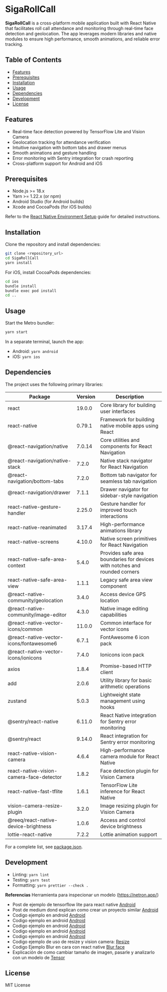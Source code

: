# SigaRollCall


**SigaRollCall** is a cross-platform mobile application built with React Native that facilitates roll call attendance and monitoring through real-time face detection and geolocation. The app leverages modern libraries and native modules to ensure high performance, smooth animations, and reliable error tracking.

## Table of Contents

- [Features](#features)
- [Prerequisites](#prerequisites)
- [Installation](#installation)
- [Usage](#usage)
- [Dependencies](#dependencies)
- [Development](#development)
- [License](#license)

## Features

- Real-time face detection powered by TensorFlow Lite and Vision Camera
- Geolocation tracking for attendance verification
- Intuitive navigation with bottom tabs and drawer menus
- Smooth animations and gesture handling
- Error monitoring with Sentry integration for crash reporting
- Cross-platform support for Android and iOS

## Prerequisites

- Node.js >= 18.x
- Yarn >= 1.22.x (or npm)
- Android Studio (for Android builds)
- Xcode and CocoaPods (for iOS builds)

Refer to the [React Native Environment Setup](https://reactnative.dev/docs/environment-setup) guide for detailed instructions.

## Installation

Clone the repository and install dependencies:
```sh
git clone <repository_url>
cd SigaRollCall
yarn install
```

For iOS, install CocoaPods dependencies:
```sh
cd ios
bundle install
bundle exec pod install
cd ..
```

## Usage

Start the Metro bundler:
```sh
yarn start
```

In a separate terminal, launch the app:

- Android: `yarn android`
- iOS: `yarn ios`

## Dependencies

The project uses the following primary libraries:

| Package                                   | Version | Description                                                                                       |
|-------------------------------------------|---------|---------------------------------------------------------------------------------------------------|
| react                                     | 19.0.0  | Core library for building user interfaces                                                         |
| react-native                              | 0.79.1  | Framework for building native mobile apps using React                                              |
| @react-navigation/native                 | 7.0.14  | Core utilities and components for React Navigation                                                 |
| @react-navigation/native-stack            | 7.2.0   | Native stack navigator for React Navigation                                                        |
| @react-navigation/bottom-tabs             | 7.2.0   | Bottom tab navigator for seamless tab navigation                                                   |
| @react-navigation/drawer                 | 7.1.1   | Drawer navigator for sidebar-style navigation                                                      |
| react-native-gesture-handler              | 2.25.0  | Gesture handler for improved touch interactions                                                   |
| react-native-reanimated                   | 3.17.4  | High-performance animations library                                                                |
| react-native-screens                      | 4.10.0  | Native screen primitives for React Navigation                                                      |
| react-native-safe-area-context            | 5.4.0   | Provides safe area boundaries for devices with notches and rounded corners                         |
| react-native-safe-area-view               | 1.1.1   | Legacy safe area view component                                                                    |
| @react-native-community/geolocation      | 3.4.0   | Access device GPS location                                                                          |
| @react-native-community/image-editor     | 4.3.0   | Native image editing capabilities                                                                   |
| @react-native-vector-icons/common        | 11.0.0  | Common interface for vector icons                                                                   |
| @react-native-vector-icons/fontawesome6  | 6.7.1   | FontAwesome 6 icon pack                                                                            |
| @react-native-vector-icons/ionicons      | 7.4.0   | Ionicons icon pack                                                                                  |
| axios                                     | 1.8.4   | Promise-based HTTP client                                                                           |
| add                                       | 2.0.6   | Utility library for basic arithmetic operations                                                     |
| zustand                                   | 5.0.3   | Lightweight state management using hooks                                                            |
| @sentry/react-native                     | 6.11.0  | React Native integration for Sentry error monitoring                                                |
| @sentry/react                            | 9.14.0  | React integration for Sentry error monitoring                                                       |
| react-native-vision-camera               | 4.6.4   | High-performance camera module for React Native                                                     |
| react-native-vision-camera-face-detector | 1.8.2   | Face detection plugin for Vision Camera                                                             |
| react-native-fast-tflite                  | 1.6.1   | TensorFlow Lite inference for React Native                                                          |
| vision-camera-resize-plugin               | 3.2.0   | Image resizing plugin for Vision Camera                                                             |
| @reeq/react-native-device-brightness     | 1.0.6   | Access and control device brightness                                                                |
| lottie-react-native                       | 7.2.2   | Lottie animation support                                                                            |

For a complete list, see [package.json](./package.json).

## Development

- Linting: `yarn lint`
- Testing: `yarn test`
- Formatting: `yarn prettier --check .`


**Referencias** 
Herramienta para inspecionar un modelo (https://netron.app/)

- Post de ejemplo de tensorflow lite para react native [Android](https://mrousavy.com/blog/VisionCamera-Pose-Detection-TFLite)
- Post de medium dond explican como crear un proyecto similar 
[Android](https://proandroiddev.com/building-on-device-face-recognition-in-android-076a40dbaac6#acbe)
- Codigo ejemplo en android [Android](https://github.com/shubham0204/OnDevice-Face-Recognition-Android/tree/main)
- Codigo ejemplo en android [Android](https://github.com/shubham0204/FaceRecognition_With_FaceNet_Android/tree/master?tab=readme-ov-file)
- Codigo ejemplo en android [Android](https://github.com/pillarpond/face-recognizer-android/tree/master?tab=readme-ov-file)
- Codigo ejemplo en android [Android](https://medium.com/@estebanuri/real-time-face-recognition-with-android-tensorflow-lite-14e9c6cc53a5)
- Codigo ejemplo en android [Android](https://github.com/estebanuri/face_recognition?tab=readme-ov-file)
- Codigo ejemplo de uso de resize y vision camera: [Resize](https://github.com/c-goettert/vision-camera-resize-plugin-debug-demo/tree/main)
- Codigo Ejemplo Blur en cara con react native [Blur face](https://github.com/mrousavy/FaceBlurApp)
- Explicación de como cambiar tamaño de imagen, pasarle y analizarlo con un modelo de [Tensor](https://github.com/mrousavy/react-native-fast-tflite/issues/15)




## License
MIT License
